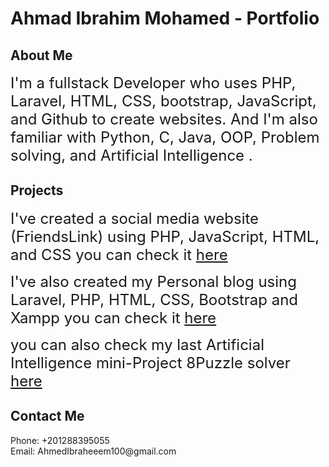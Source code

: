 # Ahmad Ibrahim Mohamed - Portfolio
<!DOCTYPE html>
<html lang="en">
<body id="page-top">
  <!-- About Section -->
  <section id="about" class="content-section text-center" background="img/contact-bg.jpg">
    <div class="container">
      <div class="row">
        <div class="col-lg-8 mx-auto">
          <h2>About Me</h2>
          <p> <font size="5">I'm a fullstack Developer who uses PHP, Laravel, HTML, CSS, bootstrap, JavaScript, and Github to create websites. And I'm also familiar with Python, C, Java, OOP, Problem solving, and Artificial Intelligence . </font></p>
        </div>
      </div>
    </div>
  </section>

  <!-- Download Section -->
  <section id="download" class="download-section content-section text-center">
    <div class="container">
      <div class="col-lg-8 mx-auto">
        <h2>Projects</h2>
        <p><font size="5">I've created a social media website (FriendsLink) using  PHP, JavaScript, HTML, and CSS you can check it <a href="https://ahmedibraheeem.github.io/FriendsLink">here</a> </font></p>
                  <p><font size="5">I've also created my Personal blog using  Laravel, PHP, HTML, CSS, Bootstrap and Xampp you can check it <a href="https://ahmedibraheeem.github.io/blog">here</a> </font></p>
        <p><font size="5">you can also check my last Artificial Intelligence mini-Project 8Puzzle solver <a href="https://ahmedibraheeem.github.io/8Puzzle/">here</a></font></p>
      </div>
    </div>
  </section>

  <!-- Contact Section -->
  <section id="contact" class="content-section text-center">
    <div class="container">
      <div class="row">
        <div class="col-lg-8 mx-auto">
          <h2>Contact Me</h2>
            <p>Phone: +201288395055 <br> Email: AhmedIbraheeem100@gmail.com </p>


</body>

</html>
